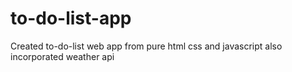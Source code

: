 # to-do-list-app
Created to-do-list web app from pure html css and javascript also incorporated weather api 
